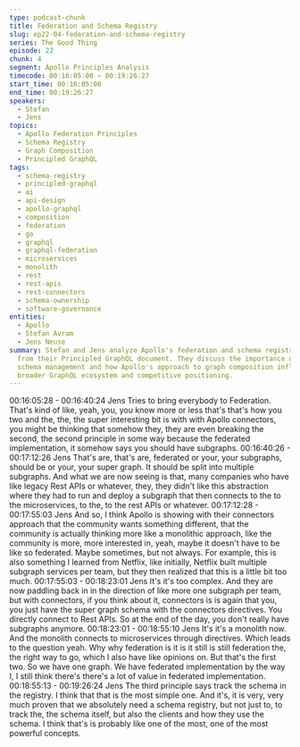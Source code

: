 ```yaml
---
type: podcast-chunk
title: Federation and Schema Registry
slug: ep22-04-federation-and-schema-registry
series: The Good Thing
episode: 22
chunk: 4
segment: Apollo Principles Analysis
timecode: 00:16:05:00 – 00:19:26:27
start_time: 00:16:05:00
end_time: 00:19:26:27
speakers:
  - Stefan
  - Jens
topics:
  - Apollo Federation Principles
  - Schema Registry
  - Graph Composition
  - Principled GraphQL
tags:
  - schema-registry
  - principled-graphql
  - ai
  - api-design
  - apollo-graphql
  - composition
  - federation
  - go
  - graphql
  - graphql-federation
  - microservices
  - monolith
  - rest
  - rest-apis
  - rest-connectors
  - schema-ownership
  - software-governance
entities:
  - Apollo
  - Stefan Avram
  - Jens Neuse
summary: Stefan and Jens analyze Apollo's federation and schema registry principles
  from their Principled GraphQL document. They discuss the importance of centralized
  schema management and how Apollo's approach to graph composition influences the
  broader GraphQL ecosystem and competitive positioning.
---
```


00:16:05:28 - 00:16:40:24
Jens
Tries to bring everybody to Federation. That's kind of like, yeah, you, you know more or less
that's that's how you two and the, the, the super interesting bit is with with Apollo connectors,
you might be thinking that somehow they, they are even breaking the second, the second
principle in some way because the federated implementation, it somehow says you should have
subgraphs.
00:16:40:26 - 00:17:12:26
Jens
That's are, that's are, federated or your, your subgraphs, should be or your, your super graph. It
should be split into multiple subgraphs. And what we are now seeing is that, many companies
who have like legacy Rest APIs or whatever, they, they didn't like this abstraction where they
had to run and deploy a subgraph that then connects to the to the microservices, to the, to the
rest APIs or whatever.
00:17:12:28 - 00:17:55:03
Jens
And so, I think Apollo is showing with their connectors approach that the community wants
something different, that the community is actually thinking more like a monolithic approach, like
the community is more, more interested in, yeah, maybe it doesn't have to be like so federated.
Maybe sometimes, but not always. For example, this is also something I learned from Netflix,
like initially, Netflix built multiple subgraph services per team, but they then realized that this is a
little bit too much.
00:17:55:03 - 00:18:23:01
Jens
It's it's too complex. And they are now paddling back in in the direction of like more one
subgraph per team, but with connectors, if you think about it, connectors is is again that you,
you just have the super graph schema with the connectors directives. You directly connect to
Rest APIs. So at the end of the day, you don't really have subgraphs anymore.
00:18:23:01 - 00:18:55:10
Jens
It's it's a monolith now. And the monolith connects to microservices through directives. Which
leads to the question yeah. Why why federation is it is it still is still federation the, the right way
to go, which I also have like opinions on. But that's the first two. So we have one graph. We
have federated implementation by the way I, I still think there's there's a lot of value in federated
implementation.
00:18:55:13 - 00:19:26:24
Jens
The third principle says track the schema in the registry. I think that that is the most simple one.
And it's, it is very, very much proven that we absolutely need a schema registry, but not just to,
to track the, the schema itself, but also the clients and how they use the schema. I think that's is
probably like one of the most, one of the most powerful concepts.